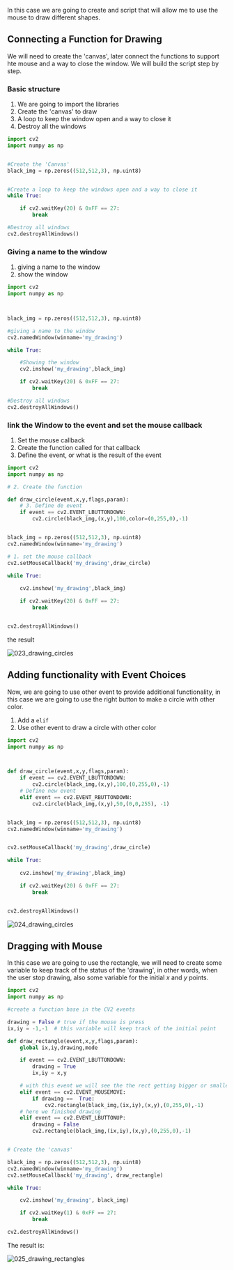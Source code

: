 In this case we are going to create and script that will allow me to use the mouse to draw different shapes.

## Connecting a Function for Drawing

We will need to create the 'canvas', later connect the functions to support hte mouse and a way to close the window.
We will build the script step by step.

### Basic structure 

1. We are going to import the libraries 
2. Create the 'canvas' to draw
3. A loop to keep the window open and a way to close it
4. Destroy all the windows 

```python
import cv2
import numpy as np


#Create the 'Canvas'
black_img = np.zeros((512,512,3), np.uint8)


#Create a loop to keep the windows open and a way to close it
while True:

	if cv2.waitKey(20) & 0xFF == 27:
		break

#Destroy all windows
cv2.destroyAllWindows()
```

### Giving a name to the window

1. giving a name to the window
2. show the window 

```python
import cv2
import numpy as np



black_img = np.zeros((512,512,3), np.uint8)

#giving a name to the window
cv2.namedWindow(winname='my_drawing')

while True:

	#Showing the window
	cv2.imshow('my_drawing',black_img)

	if cv2.waitKey(20) & 0xFF == 27:
		break

#Destroy all windows
cv2.destroyAllWindows()
```

### link the Window to the event and set the mouse callback

1. Set the mouse callback
2. Create the function called for that callback
3. Define the event, or what is the result of the event

```python
import cv2
import numpy as np

# 2. Create the function

def draw_circle(event,x,y,flags,param):
	# 3. Define de event
	if event == cv2.EVENT_LBUTTONDOWN:
		cv2.circle(black_img,(x,y),100,color=(0,255,0),-1)


black_img = np.zeros((512,512,3), np.uint8)
cv2.namedWindow(winname='my_drawing')

# 1. set the mouse callback
cv2.setMouseCallback('my_drawing',draw_circle)

while True:
	
	cv2.imshow('my_drawing',black_img)

	if cv2.waitKey(20) & 0xFF == 27:
		break


cv2.destroyAllWindows()
```

the result 

![023_drawing_circles](../images/023_drawing_circles.png)

## Adding functionality with Event Choices

Now, we are going to use other event to provide additional functionality, in this case we are going to use the right button to make a circle with other color.

1. Add a `elif`
2. Use other event to draw a circle with other color

```python
import cv2
import numpy as np



def draw_circle(event,x,y,flags,param):
	if event == cv2.EVENT_LBUTTONDOWN:
		cv2.circle(black_img,(x,y),100,(0,255,0),-1)
	# Define new event 
	elif event == cv2.EVENT_RBUTTONDOWN:
		cv2.circle(black_img,(x,y),50,(0,0,255), -1)


black_img = np.zeros((512,512,3), np.uint8)
cv2.namedWindow(winname='my_drawing')


cv2.setMouseCallback('my_drawing',draw_circle)

while True:
	
	cv2.imshow('my_drawing',black_img)

	if cv2.waitKey(20) & 0xFF == 27:
		break


cv2.destroyAllWindows()
```

![024_drawing_circles](../images/024_drawing_circles.png)


## Dragging with Mouse

In this case we are going to use the rectangle, we will need to create some variable to keep track of the status of the 'drawing', in other words, when the user stop drawing, also some variable for the initial $x$ and $y$ points.

```python 
import cv2
import numpy as np

#create a function base in the CV2 events 

drawing = False # true if the mouse is press
ix,iy = -1,-1  # this variable will keep track of the initial point 

def draw_rectangle(event,x,y,flags,param):
	global ix,iy,drawing,mode

	if event == cv2.EVENT_LBUTTONDOWN:
		drawing = True
		ix,iy = x,y

	# with this event we will see the the rect getting bigger or smaller when we drag it
	elif event == cv2.EVENT_MOUSEMOVE:
		if drawing ==  True:
			cv2.rectangle(black_img,(ix,iy),(x,y),(0,255,0),-1)
	# here we finished drawing 
	elif event == cv2.EVENT_LBUTTONUP:
		drawing = False
		cv2.rectangle(black_img,(ix,iy),(x,y),(0,255,0),-1)


# Create the 'canvas'

black_img = np.zeros((512,512,3), np.uint8)
cv2.namedWindow(winname='my_drawing')
cv2.setMouseCallback('my_drawing', draw_rectangle)

while True:

	cv2.imshow('my_drawing', black_img)

	if cv2.waitKey(1) & 0xFF == 27:
		break

cv2.destroyAllWindows()
``` 

The result is:


![025_drawing_rectangles](../images/025_drawing_rectangles.png)
